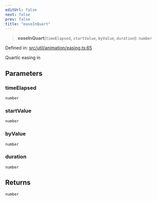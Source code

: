 ```yaml
---
editUrl: false
next: false
prev: false
title: "easeInQuart"
---
```


> **easeInQuart**(`timeElapsed`, `startValue`, `byValue`, `duration`): `number`

Defined in: [src/util/animation/easing.ts:65](https://github.com/fabricjs/fabric.js/blob/8748628df7e9de00ba77413bfc3ad9e9fe9d4f30/src/util/animation/easing.ts#L65)

Quartic easing in

## Parameters

### timeElapsed

`number`

### startValue

`number`

### byValue

`number`

### duration

`number`

## Returns

`number`
